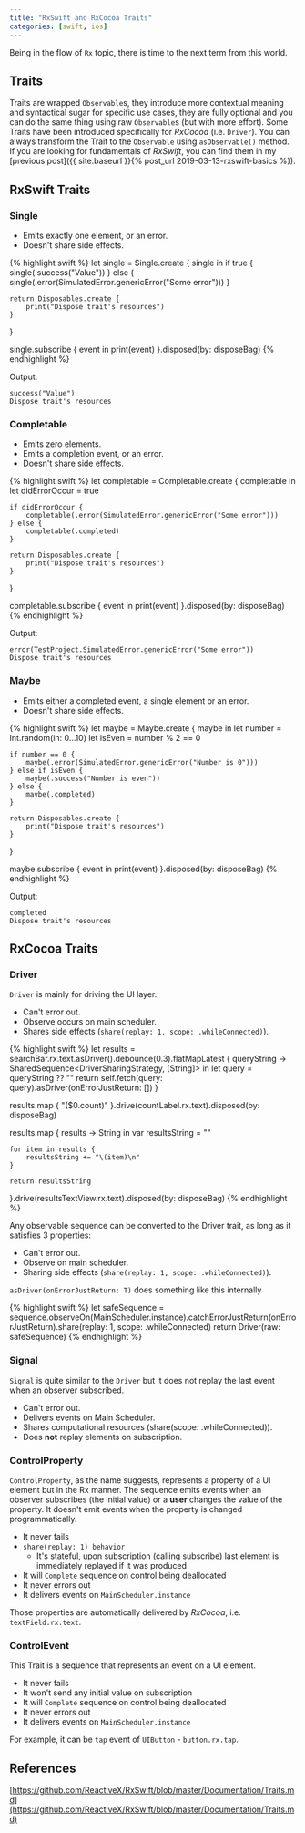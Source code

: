 ```yaml
---
title: "RxSwift and RxCocoa Traits"
categories: [swift, ios]
---
```

Being in the flow of `Rx` topic, there is time to the next term from this world.

## Traits

Traits are wrapped `Observable`s, they introduce more contextual meaning and syntactical sugar for specific use cases, they are fully optional and you can do the same thing using raw `Observable`s (but with more effort). Some Traits have been introduced specifically for *RxCocoa* (i.e. `Driver`). You can always transform the Trait to the `Observable` using `asObservable()` method.  
If you are looking for fundamentals of *RxSwift*, you can find them in my [previous post]({{ site.baseurl }}{% post_url 2019-03-13-rxswift-basics %}).

## RxSwift Traits

### Single

* Emits exactly one element, or an error.
* Doesn't share side effects.

{% highlight swift %}
let single = Single<String>.create { single in
    if true {
        single(.success("Value"))
    } else {
        single(.error(SimulatedError.genericError("Some error")))
    }
    
    return Disposables.create {
        print("Dispose trait's resources")
    }
}

single.subscribe { event in
    print(event)
}.disposed(by: disposeBag)
{% endhighlight %}

Output:

```
success("Value")
Dispose trait's resources
```

### Completable

* Emits zero elements.
* Emits a completion event, or an error.
* Doesn't share side effects.

{% highlight swift %}
let completable = Completable.create { completable in
    let didErrorOccur = true
    
    if didErrorOccur {
        completable(.error(SimulatedError.genericError("Some error")))
    } else {
        completable(.completed)
    }
    
    return Disposables.create {
        print("Dispose trait's resources")
    }
}

completable.subscribe { event in
    print(event)
}.disposed(by: disposeBag)
{% endhighlight %}

Output:

```
error(TestProject.SimulatedError.genericError("Some error"))
Dispose trait's resources
```

### Maybe

* Emits either a completed event, a single element or an error.
* Doesn't share side effects.

{% highlight swift %}
let maybe = Maybe<String>.create { maybe in
    let number = Int.random(in: 0...10)
    let isEven = number % 2 == 0
    
    if number == 0 {
        maybe(.error(SimulatedError.genericError("Number is 0")))
    } else if isEven {
        maybe(.success("Number is even"))
    } else {
        maybe(.completed)
    }
    
    return Disposables.create {
        print("Dispose trait's resources")
    }
}

maybe.subscribe { event in
    print(event)
}.disposed(by: disposeBag)
{% endhighlight %}

Output:

```
completed
Dispose trait's resources
```

## RxCocoa Traits

### Driver

`Driver` is mainly for driving the UI layer.

* Can't error out.
* Observe occurs on main scheduler.
* Shares side effects (`share(replay: 1, scope: .whileConnected)`).

{% highlight swift %}
let results = searchBar.rx.text.asDriver().debounce(0.3).flatMapLatest { queryString -> SharedSequence<DriverSharingStrategy, [String]> in
    let query = queryString ?? ""
    return self.fetch(query: query).asDriver(onErrorJustReturn: [])
}

results.map { "\($0.count)" }.drive(countLabel.rx.text).disposed(by: disposeBag)

results.map { results -> String in
    var resultsString = ""
    
    for item in results {
        resultsString += "\(item)\n"
    }
    
    return resultsString
}.drive(resultsTextView.rx.text).disposed(by: disposeBag)
{% endhighlight %}

Any observable sequence can be converted to the Driver trait, as long as it satisfies 3 properties:

* Can't error out.
* Observe on main scheduler.
* Sharing side effects (`share(replay: 1, scope: .whileConnected)`).

`asDriver(onErrorJustReturn: T)` does something like this internally

{% highlight swift %}
let safeSequence = sequence.observeOn(MainScheduler.instance).catchErrorJustReturn(onErrorJustReturn).share(replay: 1, scope: .whileConnected)
return Driver(raw: safeSequence)
{% endhighlight %}

### Signal

`Signal` is quite similar to the `Driver` but it does not replay the last event when an observer subscribed.

* Can't error out.
* Delivers events on Main Scheduler.
* Shares computational resources (share(scope: .whileConnected)).
* Does **not** replay elements on subscription.

### ControlProperty

`ControlProperty`, as the name suggests, represents a property of a UI element but in the Rx manner. The sequence emits events when an observer subscribes (the initial value) or a **user** changes the value of the property. It doesn't emit events when the property is changed programmatically.

* It never fails
* `share(replay: 1) behavior`
  * It's stateful, upon subscription (calling subscribe) last element is immediately replayed if it was produced
* It will `Complete` sequence on control being deallocated
* It never errors out
* It delivers events on `MainScheduler.instance`

Those properties are automatically delivered by *RxCocoa*, i.e. `textField.rx.text`.

### ControlEvent

This Trait is a sequence that represents an event on a UI element.

* It never fails
* It won't send any initial value on subscription
* It will `Complete` sequence on control being deallocated
* It never errors out
* It delivers events on `MainScheduler.instance`

For example, it can be `tap` event of `UIButton` - `button.rx.tap`.

## References

[https://github.com/ReactiveX/RxSwift/blob/master/Documentation/Traits.md](https://github.com/ReactiveX/RxSwift/blob/master/Documentation/Traits.md)  
